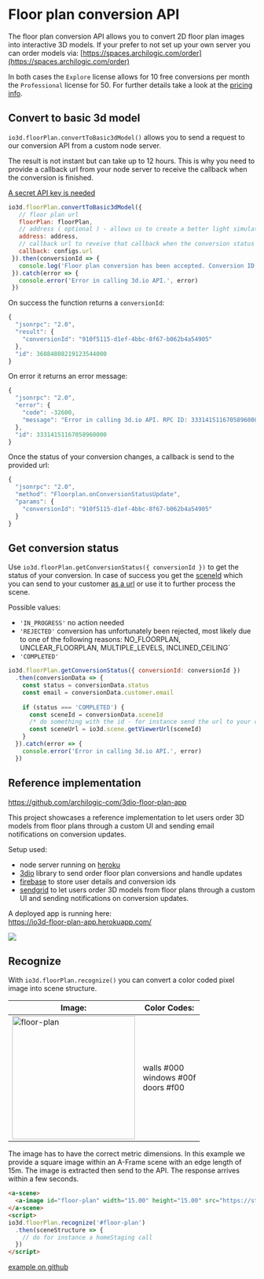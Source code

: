 # Floor plan conversion API

The floor plan conversion API allows you to convert 2D floor plan images into interactive 3D models.
If your prefer to not set up your own server you can order models via: [https://spaces.archilogic.com/order](https://spaces.archilogic.com/order)

In both cases the `Explore` license allows for 10 free conversions per month the `Professional` license for 50. For further details take a look at the [pricing info](https://3d.io/#pricing).


## Convert to basic 3d model

`io3d.floorPlan.convertToBasic3dModel()` allows you to send a request to our conversion API from a custom node server.

The result is not instant but can take up to 12 hours.
This is why you need to provide a callback url from your node server to receive the callback when the conversion is finished.

[A secret API key is needed](get-started-node-server.md)

```js
io3d.floorPlan.convertToBasic3dModel({
   // floor plan url
   floorPlan: floorPlan,    
   // address ( optional ) - allows us to create a better light simulation
   address: address, 
   // callback url to reveive that callback when the conversion status changes
   callback: configs.url 
 }).then(conversionId => {
   console.log('Floor plan conversion has been accepted. Conversion ID is: ' + conversionId)
 }).catch(error => {
   console.error('Error in calling 3d.io API.', error)
 })
```

On success the function returns a `conversionId`:

```js
{
  "jsonrpc": "2.0",
  "result": {
    "conversionId": "910f5115-d1ef-4bbc-8f67-b062b4a54905"
  },
  "id": 36084808219123544000
}
```

On error it returns an error message:

```js
{
  "jsonrpc": "2.0",
  "error": {
    "code": -32600,
    "message": "Error in calling 3d.io API. RPC ID: 33314151167058960000"
  },
  "id": 33314151167058960000
}
```

Once the status of your conversion changes, a callback is send to the provided url:

```js
{
  "jsonrpc": "2.0",
  "method": "Floorplan.onConversionStatusUpdate",
  "params": {
    "conversionId": "910f5115-d1ef-4bbc-8f67-b062b4a54905"
  }
}
```

## Get conversion status

Use `io3d.floorPlan.getConversionStatus({ conversionId })` to get the status of your conversion. In case of success you get the [sceneId](scene.md#scene-id) which you can send to your customer [as a url](scene.html#get-viewer-url) or use it to further process the scene.

Possible values:
* `'IN_PROGRESS'` no action needed 
* `'REJECTED'` 
conversion has unfortunately been rejected, most likely due to one of the following reasons:
NO_FLOORPLAN, UNCLEAR_FLOORPLAN, MULTIPLE_LEVELS, INCLINED_CEILING`
* `'COMPLETED'`

```js
io3d.floorPlan.getConversionStatus({ conversionId: conversionId })
  .then(conversionData => {
    const status = conversionData.status
    const email = conversionData.customer.email
    
    if (status === 'COMPLETED') {
      const sceneId = conversionData.sceneId
      /* do something with the id - for instance send the url to your customers */
      const sceneUrl = io3d.scene.getViewerUrl(sceneId)
    }
  }).catch(error => {
    console.error('Error in calling 3d.io API.', error)
  })
```

## Reference implementation

https://github.com/archilogic-com/3dio-floor-plan-app

This project showcases a reference implementation to let users order 3D models from floor plans through a custom UI and sending email notifications on conversion updates.

Setup used:
* node server running on [heroku](https://heroku.com)
* [3dio](https://3d.io) library to send order floor plan conversions and handle updates
* [firebase](https://firebase.google.com) to store user details and conversion ids
* [sendgrid](https://sendgrid.com/) to let users order 3D models from floor plans through a custom UI and sending notifications on conversion updates.


A deployed app is running here:<br>
https://io3d-floor-plan-app.herokuapp.com/

![](https://storage.3d.io/97fa0bf7-1405-4fe3-a2be-49d2101d4121/2017-10-02_21-31-15_okw9Ax/3d_io_Floor_Plan_App.png)


## Recognize

With `io3d.floorPlan.recognize()` you can convert a color coded pixel image into scene structure.

<table>
 <thead>
  <tr>
   <th>Image:</th>
   <th>Color Codes:</th>
  </tr>
 </thead>
 <tbody>
  <tr>
   <td><img title="floor-plan" src="https://storage.3d.io/132f8fd0-f7e0-432a-ad21-732f3307e77e/170912-1650-8w2re2/floorplan.jpg" style="width:250px;"></td>
   <td style="vertical-align:middle">walls #000<br>windows #00f<br>doors #f00</td>
  </tr>
 </tbody>
</table>

The image has to have the correct metric dimensions.
In this example we provide a square image within an A-Frame scene with an edge length of 15m.
The image is extracted then send to the API. The response arrives within a few seconds.

```html
<a-scene>
  <a-image id="floor-plan" width="15.00" height="15.00" src="https://storage.3d.io/132f8fd0-f7e0-432a-ad21-732f3307e77e/170912-1650-8w2re2/floorplan.jpg" rotation="-90 0 0"></a-image>
</a-scene>
<script>
io3d.floorPlan.recognize('#floor-plan')
  .then(sceneStructure => { 
    // do for instance a homeStaging call
  })
</script>
```

[example on github](https://github.com/archilogic-com/3dio-js/blob/master/examples-browser/staging/stage-floor-plan/index.html)
